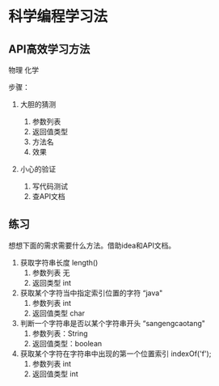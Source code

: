 

# 科学编程学习法

## API高效学习方法

物理 化学

步骤：

1. 大胆的猜测
   1. 参数列表
   2. 返回值类型
   3. 方法名
   4. 效果

1. 小心的验证
   1. 写代码测试
   2. 查API文档



## 练习

想想下面的需求需要什么方法。借助idea和API文档。

1. 获取字符串长度  length()
   1. 参数列表 无
   2. 返回类型 int
2. 获取某个字符当中指定索引位置的字符   “java"
   1. 参数列表  int
   2. 返回值类型  char
3. 判断一个字符串是否以某个字符串开头  “sangengcaotang"
   1. 参数列表：String
   2. 返回值类型：boolean
4. 获取某个字符在字符串中出现的第一个位置索引  indexOf('f');
   1. 参数列表 int
   2. 返回值类型 int 

